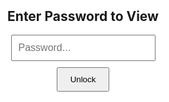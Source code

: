 <div id="lockScreen" style="position:fixed; top:0; left:0; width:100%; height:100%; background:#fff; z-index:9999; display:flex; flex-direction:column; align-items:center; justify-content:center;">
  <h2>Enter Password to View</h2>
  <input type="password" id="passwordInput" placeholder="Password..." style="padding:10px; font-size:1rem;" />
  <button onclick="checkPassword()" style="margin-top:10px; padding:10px 20px;">Unlock</button>
  <p id="wrongPassword" style="color:red; display:none;">Wrong password. Try again.</p>
</div>
